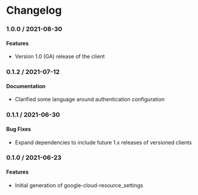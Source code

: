 # Changelog

### 1.0.0 / 2021-08-30

#### Features

* Version 1.0 (GA) release of the client

### 0.1.2 / 2021-07-12

#### Documentation

* Clarified some language around authentication configuration

### 0.1.1 / 2021-06-30

#### Bug Fixes

* Expand dependencies to include future 1.x releases of versioned clients

### 0.1.0 / 2021-06-23

#### Features

* Initial generation of google-cloud-resource_settings
